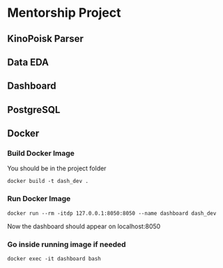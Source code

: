 # Mentorship Project

## KinoPoisk Parser

## Data EDA

## Dashboard

## PostgreSQL

## Docker
### Build Docker Image
You should be in the project folder
```
docker build -t dash_dev .
```
### Run Docker Image
```
docker run --rm -itdp 127.0.0.1:8050:8050 --name dashboard dash_dev
```
Now the dashboard should appear on localhost:8050
### Go inside running image if needed
```
docker exec -it dashboard bash
```
